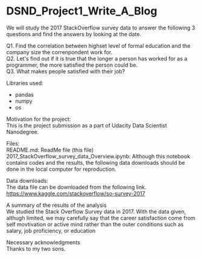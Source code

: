 # DSND_Project1_Write_A_Blog 
We will study the 2017 StackOverflow survey data to answer the following 3 questions and find the answers by looking at the date.  

Q1. Find the correlation between highset level of formal education and the company size the correnpondent work for.<br>
Q2. Let's find out if it is true that the longer a person has worked for as a programmer, the more satisfied the person could be.<br>
Q3. What makes people satisfied with their job?

Libraries used:<br>
- pandas<br>
- numpy<br>
- os<br>

Motivation for the project:<br>
This is the project submission as a part of Udacity Data Scientist Nanodegree.

Files:<br>
README.md: ReadMe file (this file)<br>
2017_StackOverflow_survey_data_Overview.ipynb: Although this notebook contains codes and the results, the following data downloads should be done in the local computer for reproduction.

Data downloads:<br>
The data file can be downloaded from the following link.<br>
https://www.kaggle.com/stackoverflow/so-survey-2017

A summary of the results of the analysis<br>
We studied the Stack Overflow Survey data in 2017. With the data given, althugh limited, we may carefully say that the career satisfaction come from self movtivation or active mind rather than the outer conditions such as salary, job proficiency, or education

Necessary acknowledgments<br>
Thanks to my two sons. 
